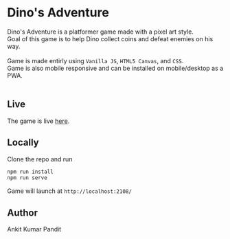 # Dino's Adventure

Dino's Adventure is a platformer game made with a pixel art style.<br />
Goal of this game is to help Dino collect coins and defeat enemies on his way.<br /><br />
Game is made entirly using `Vanilla JS`, `HTML5 Canvas`, and
`CSS`.
<br />
Game is also mobile responsive and can be installed on mobile/desktop as a PWA.<br /><br />

## Live
The game is live [here](https://akaspanion.github.io/platformer-game/).

## Locally
Clone the repo and run
```bash
npm run install
npm run serve
```

Game will launch at `http://localhost:2108/`

## Author
Ankit Kumar Pandit